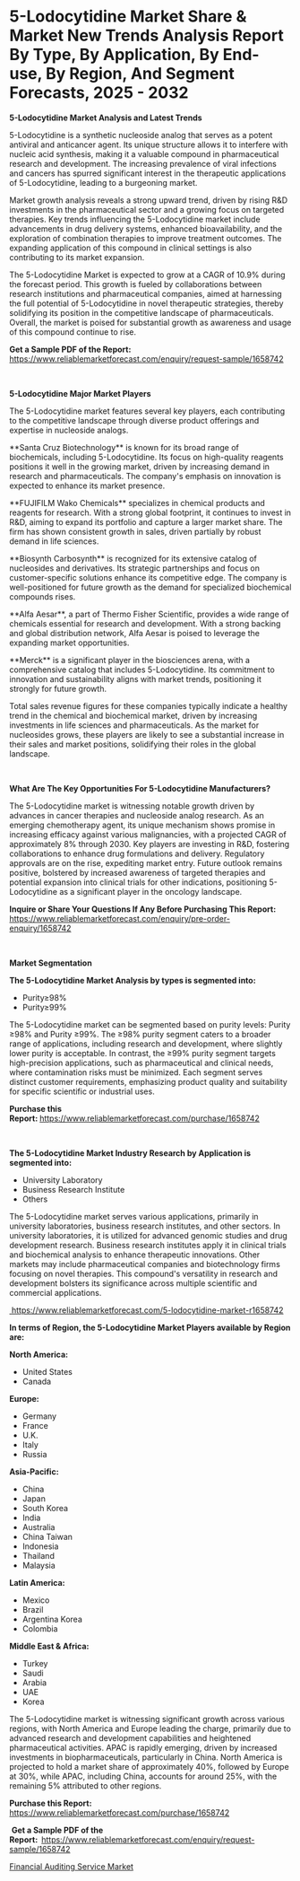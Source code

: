 <p><h1>5-Lodocytidine Market Share & Market New Trends Analysis Report By Type, By Application, By End-use, By Region, And Segment Forecasts, 2025 - 2032</h1></p><p><strong>5-Lodocytidine Market Analysis and Latest Trends</strong></p>
<p><p>5-Lodocytidine is a synthetic nucleoside analog that serves as a potent antiviral and anticancer agent. Its unique structure allows it to interfere with nucleic acid synthesis, making it a valuable compound in pharmaceutical research and development. The increasing prevalence of viral infections and cancers has spurred significant interest in the therapeutic applications of 5-Lodocytidine, leading to a burgeoning market.</p><p>Market growth analysis reveals a strong upward trend, driven by rising R&D investments in the pharmaceutical sector and a growing focus on targeted therapies. Key trends influencing the 5-Lodocytidine market include advancements in drug delivery systems, enhanced bioavailability, and the exploration of combination therapies to improve treatment outcomes. The expanding application of this compound in clinical settings is also contributing to its market expansion.</p><p>The 5-Lodocytidine Market is expected to grow at a CAGR of 10.9% during the forecast period. This growth is fueled by collaborations between research institutions and pharmaceutical companies, aimed at harnessing the full potential of 5-Lodocytidine in novel therapeutic strategies, thereby solidifying its position in the competitive landscape of pharmaceuticals. Overall, the market is poised for substantial growth as awareness and usage of this compound continue to rise.</p></p>
<p><strong>Get a Sample PDF of the Report:&nbsp;</strong> <a href="https://www.reliablemarketforecast.com/enquiry/request-sample/1658742?utm_campaign=3123&utm_medium=2&utm_source=Github&utm_content=ia&utm_term=23032025&utm_id=5-lodocytidine">https://www.reliablemarketforecast.com/enquiry/request-sample/1658742</a></p>
<p>&nbsp;</p>
<p><strong>5-Lodocytidine Major Market Players</strong></p>
<p><p>The 5-Lodocytidine market features several key players, each contributing to the competitive landscape through diverse product offerings and expertise in nucleoside analogs. </p><p>**Santa Cruz Biotechnology** is known for its broad range of biochemicals, including 5-Lodocytidine. Its focus on high-quality reagents positions it well in the growing market, driven by increasing demand in research and pharmaceuticals. The company's emphasis on innovation is expected to enhance its market presence.</p><p>**FUJIFILM Wako Chemicals** specializes in chemical products and reagents for research. With a strong global footprint, it continues to invest in R&D, aiming to expand its portfolio and capture a larger market share. The firm has shown consistent growth in sales, driven partially by robust demand in life sciences.</p><p>**Biosynth Carbosynth** is recognized for its extensive catalog of nucleosides and derivatives. Its strategic partnerships and focus on customer-specific solutions enhance its competitive edge. The company is well-positioned for future growth as the demand for specialized biochemical compounds rises.</p><p>**Alfa Aesar**, a part of Thermo Fisher Scientific, provides a wide range of chemicals essential for research and development. With a strong backing and global distribution network, Alfa Aesar is poised to leverage the expanding market opportunities.</p><p>**Merck** is a significant player in the biosciences arena, with a comprehensive catalog that includes 5-Lodocytidine. Its commitment to innovation and sustainability aligns with market trends, positioning it strongly for future growth.</p><p>Total sales revenue figures for these companies typically indicate a healthy trend in the chemical and biochemical market, driven by increasing investments in life sciences and pharmaceuticals. As the market for nucleosides grows, these players are likely to see a substantial increase in their sales and market positions, solidifying their roles in the global landscape.</p></p>
<p>&nbsp;</p>
<p><strong>What Are The Key Opportunities For 5-Lodocytidine Manufacturers?</strong></p>
<p><p>The 5-Lodocytidine market is witnessing notable growth driven by advances in cancer therapies and nucleoside analog research. As an emerging chemotherapy agent, its unique mechanism shows promise in increasing efficacy against various malignancies, with a projected CAGR of approximately 8% through 2030. Key players are investing in R&D, fostering collaborations to enhance drug formulations and delivery. Regulatory approvals are on the rise, expediting market entry. Future outlook remains positive, bolstered by increased awareness of targeted therapies and potential expansion into clinical trials for other indications, positioning 5-Lodocytidine as a significant player in the oncology landscape.</p></p>
<p><strong>Inquire or Share Your Questions If Any Before Purchasing This Report:</strong> <a href="https://www.reliablemarketforecast.com/enquiry/pre-order-enquiry/1658742?utm_campaign=3123&utm_medium=2&utm_source=Github&utm_content=ia&utm_term=23032025&utm_id=5-lodocytidine">https://www.reliablemarketforecast.com/enquiry/pre-order-enquiry/1658742</a></p>
<p>&nbsp;</p>
<p><strong>Market Segmentation</strong></p>
<p><strong>The 5-Lodocytidine Market Analysis by types is segmented into:</strong></p>
<p><ul><li>Purity≥98%</li><li>Purity≥99%</li></ul></p>
<p><p>The 5-Lodocytidine market can be segmented based on purity levels: Purity ≥98% and Purity ≥99%. The ≥98% purity segment caters to a broader range of applications, including research and development, where slightly lower purity is acceptable. In contrast, the ≥99% purity segment targets high-precision applications, such as pharmaceutical and clinical needs, where contamination risks must be minimized. Each segment serves distinct customer requirements, emphasizing product quality and suitability for specific scientific or industrial uses.</p></p>
<p><strong>Purchase this Report:&nbsp;</strong><a href="https://www.reliablemarketforecast.com/purchase/1658742?utm_campaign=3123&utm_medium=2&utm_source=Github&utm_content=ia&utm_term=23032025&utm_id=5-lodocytidine">https://www.reliablemarketforecast.com/purchase/1658742</a></p>
<p>&nbsp;</p>
<p><strong>The 5-Lodocytidine Market Industry Research by Application is segmented into:</strong></p>
<p><ul><li>University Laboratory</li><li>Business Research Institute</li><li>Others</li></ul></p>
<p><p>The 5-Lodocytidine market serves various applications, primarily in university laboratories, business research institutes, and other sectors. In university laboratories, it is utilized for advanced genomic studies and drug development research. Business research institutes apply it in clinical trials and biochemical analysis to enhance therapeutic innovations. Other markets may include pharmaceutical companies and biotechnology firms focusing on novel therapies. This compound's versatility in research and development bolsters its significance across multiple scientific and commercial applications.</p></p>
<p><a href="https://www.reliablemarketforecast.com/5-lodocytidine-market-r1658742?utm_campaign=3123&utm_medium=2&utm_source=Github&utm_content=ia&utm_term=23032025&utm_id=5-lodocytidine">&nbsp;https://www.reliablemarketforecast.com/5-lodocytidine-market-r1658742</a></p>
<p><strong>In terms of Region, the 5-Lodocytidine Market Players available by Region are:</strong></p>
<p>
    <p> <strong> North America: </strong>
        <ul>
            <li>United States</li>
            <li>Canada</li>
        </ul>
        </p> 
    <p> <strong> Europe: </strong>
        <ul>
            <li>Germany</li>
            <li>France</li>
            <li>U.K.</li>
            <li>Italy</li>
            <li>Russia</li>
        </ul>
        </p> 
    <p> <strong> Asia-Pacific: </strong>
        <ul>
            <li>China</li>
            <li>Japan</li>
            <li>South Korea</li>
            <li>India</li>
            <li>Australia</li>
            <li>China Taiwan</li>
            <li>Indonesia</li>
            <li>Thailand</li>
            <li>Malaysia</li>
        </ul>
        </p> 
    <p> <strong> Latin America: </strong>
        <ul>
            <li>Mexico</li>
            <li>Brazil</li>
            <li>Argentina Korea</li>
            <li>Colombia</li>
        </ul>
        </p> 
    <p> <strong> Middle East & Africa: </strong>
        <ul>
            <li>Turkey</li>
            <li>Saudi</li>
            <li>Arabia</li>
            <li>UAE</li>
            <li>Korea</li>
        </ul>
    </p>
    </p>
<p><p>The 5-Lodocytidine market is witnessing significant growth across various regions, with North America and Europe leading the charge, primarily due to advanced research and development capabilities and heightened pharmaceutical activities. APAC is rapidly emerging, driven by increased investments in biopharmaceuticals, particularly in China. North America is projected to hold a market share of approximately 40%, followed by Europe at 30%, while APAC, including China, accounts for around 25%, with the remaining 5% attributed to other regions.</p></p>
<p><strong>Purchase this Report: </strong><a href="https://www.reliablemarketforecast.com/purchase/1658742?utm_campaign=3123&utm_medium=2&utm_source=Github&utm_content=ia&utm_term=23032025&utm_id=5-lodocytidine">https://www.reliablemarketforecast.com/purchase/1658742</a></p>
<p>&nbsp;<strong>Get a Sample PDF of the Report:&nbsp;&nbsp;</strong><a href="https://www.reliablemarketforecast.com/enquiry/request-sample/1658742?utm_campaign=3123&utm_medium=2&utm_source=Github&utm_content=ia&utm_term=23032025&utm_id=5-lodocytidine">https://www.reliablemarketforecast.com/enquiry/request-sample/1658742</a></p>
<p><strong></strong></p>
<p><p><a href="https://github.com/lynlynyusay/Market-Research-Report-List-1/blob/main/financial-auditing-service-market.md?utm_campaign=3123&utm_medium=2&utm_source=Github&utm_content=ia&utm_term=23032025&utm_id=5-lodocytidine">Financial Auditing Service Market</a></p></p>